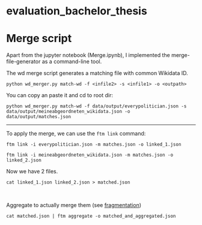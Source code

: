 # evaluation_bachelor_thesis




# Merge script
Apart from the jupyter notebook (Merge.ipynb), I implemented the merge-file-generator as a command-line tool.

The wd merge script generates a matching file with common Wikidata ID.
```
python wd_merger.py match-wd -f <infile2> -s <infile1> -o <outpath>
```

You can copy an paste it and cd to root dir:
```
python wd_merger.py match-wd -f data/output/everypolitician.json -s data/output/meineabgeordneten_wikidata.json -o data/output/matches.json
```
<hr>

To apply the merge, we can use the `ftm link` command:
```
ftm link -i everypolitician.json -m matches.json -o linked_1.json
```

```
ftm link -i meineabgeordneten_wikidata.json -m matches.json -o linked_2.json
```

Now we have 2 files.

```
cat linked_1.json linked_2.json > matched.json
```

<br>

Aggregate to actually merge them (see [fragmentation](https://followthemoney.readthedocs.io/en/latest/fragments.html))

```
cat matched.json | ftm aggregate -o matched_and_aggregated.json 
```
